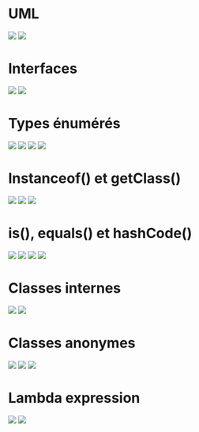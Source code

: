 # UML
![](../../../../S0/PiecesJointes/Pasted%20image%2020240130154653.png)
![](../../../../S0/PiecesJointes/Pasted%20image%2020240130160458.png)
<div style="page-break-after: always;"></div>

# Interfaces
![](../../../../S0/PiecesJointes/Pasted%20image%2020240130162045.png)
![](../../../../S0/PiecesJointes/Pasted%20image%2020240130162023.png)
<div style="page-break-after: always;"></div>

# Types énumérés
![](../../../../S0/PiecesJointes/Pasted%20image%2020240130162436.png)
![](../../../../S0/PiecesJointes/Pasted%20image%2020240130162653.png)
![](../../../../S0/PiecesJointes/Pasted%20image%2020240130162759.png)
![](../../../../S0/PiecesJointes/Pasted%20image%2020240130162810.png)
<div style="page-break-after: always;"></div>

# Instanceof() et getClass()
![](../../../../S0/PiecesJointes/Pasted%20image%2020240130152610.png)
![](../../../../S0/PiecesJointes/Pasted%20image%2020240130152647.png)
![](../../../../S0/PiecesJointes/Pasted%20image%2020240130153410.png)
<div style="page-break-after: always;"></div>

# is(), equals() et hashCode()
![](../../../../S0/PiecesJointes/Pasted%20image%2020240130221452.png)
![](../../../../S0/PiecesJointes/Pasted%20image%2020240130145356.png)
![](../../../../S0/PiecesJointes/Pasted%20image%2020240130145722.png)
![](../../../../S0/PiecesJointes/Pasted%20image%2020240130151049.png)
<div style="page-break-after: always;"></div>

# Classes internes
![](../../../../S0/PiecesJointes/Pasted%20image%2020240202095656.png)
![](../../../../S0/PiecesJointes/Pasted%20image%2020240202095720.png)
<div style="page-break-after: always;"></div>

# Classes anonymes
![](../../../../S0/PiecesJointes/Pasted%20image%2020240201110532.png)
![](../../../../S0/PiecesJointes/Pasted%20image%2020240201110549.png)
![](../../../../S0/PiecesJointes/Pasted%20image%2020240201110612.png)
<div style="page-break-after: always;"></div>

# Lambda expression
![](../../../../S0/PiecesJointes/Pasted%20image%2020240201110655.png)
![](../../../../S0/PiecesJointes/Pasted%20image%2020240201110723.png)